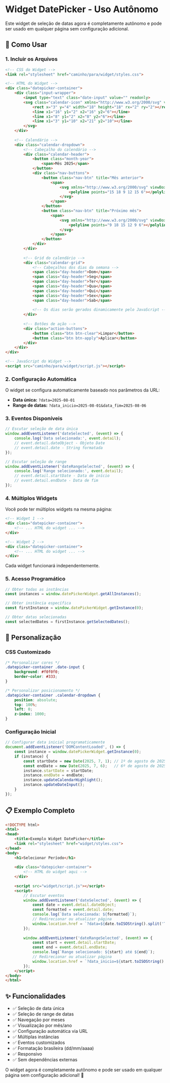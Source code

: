 # Widget DatePicker - Uso Autônomo

Este widget de seleção de datas agora é completamente autônomo e pode ser usado em qualquer página sem configuração adicional.

## 🚀 Como Usar

### 1. Incluir os Arquivos

```html
<!-- CSS do Widget -->
<link rel="stylesheet" href="caminho/para/widget/styles.css">

<!-- HTML do Widget -->
<div class="datepicker-container">
    <div class="input-wrapper">
        <input type="text" class="date-input" value="" readonly>
        <svg class="calendar-icon" xmlns="http://www.w3.org/2000/svg" viewBox="0 0 24 24" fill="none" stroke="currentColor" stroke-width="2" stroke-linecap="round" stroke-linejoin="round">
            <rect x="3" y="4" width="18" height="18" rx="2" ry="2"></rect>
            <line x1="16" y1="2" x2="16" y2="6"></line>
            <line x1="8" y1="2" x2="8" y2="6"></line>
            <line x1="3" y1="10" x2="21" y2="10"></line>
        </svg>
    </div>
    
    <!-- Calendário -->
    <div class="calendar-dropdown">
        <!-- Cabeçalho do calendário -->
        <div class="calendar-header">
            <button class="month-year">
                <span>Mês 2025</span>
            </button>
            <div class="nav-buttons">
                <button class="nav-btn" title="Mês anterior">
                    <span>
                        <svg xmlns="http://www.w3.org/2000/svg" viewBox="0 0 24 24">
                            <polyline points="15 18 9 12 15 6"></polyline>
                        </svg>
                    </span>
                </button>
                <button class="nav-btn" title="Próximo mês">
                    <span>
                        <svg xmlns="http://www.w3.org/2000/svg" viewBox="0 0 24 24">
                            <polyline points="9 18 15 12 9 6"></polyline>
                        </svg>
                    </span>
                </button>
            </div>
        </div>
        
        <!-- Grid do calendário -->
        <div class="calendar-grid">
            <!-- Cabeçalhos dos dias da semana -->
            <span class="day-header">Dom</span>
            <span class="day-header">Seg</span>
            <span class="day-header">Ter</span>
            <span class="day-header">Qua</span>
            <span class="day-header">Qui</span>
            <span class="day-header">Sex</span>
            <span class="day-header">Sab</span>
            
            <!-- Os dias serão gerados dinamicamente pelo JavaScript -->
        </div>
        
        <!-- Botões de ação -->
        <div class="action-buttons">
            <button class="btn btn-clear">Limpar</button>
            <button class="btn btn-apply">Aplicar</button>
        </div>
    </div>
</div>

<!-- JavaScript do Widget -->
<script src="caminho/para/widget/script.js"></script>
```

### 2. Configuração Automática

O widget se configura automaticamente baseado nos parâmetros da URL:

- **Data única:** `?data=2025-08-01`
- **Range de datas:** `?data_inicio=2025-08-01&data_fim=2025-08-06`

### 3. Eventos Disponíveis

```javascript
// Escutar seleção de data única
window.addEventListener('dateSelected', (event) => {
    console.log('Data selecionada:', event.detail);
    // event.detail.dateObject - Objeto Date
    // event.detail.date - String formatada
});

// Escutar seleção de range
window.addEventListener('dateRangeSelected', (event) => {
    console.log('Range selecionado:', event.detail);
    // event.detail.startDate - Data de início
    // event.detail.endDate - Data de fim
});
```

### 4. Múltiplos Widgets

Você pode ter múltiplos widgets na mesma página:

```html
<!-- Widget 1 -->
<div class="datepicker-container">
    <!-- ... HTML do widget ... -->
</div>

<!-- Widget 2 -->
<div class="datepicker-container">
    <!-- ... HTML do widget ... -->
</div>
```

Cada widget funcionará independentemente.

### 5. Acesso Programático

```javascript
// Obter todas as instâncias
const instances = window.datePickerWidget.getAllInstances();

// Obter instância específica
const firstInstance = window.datePickerWidget.getInstance(0);

// Obter datas selecionadas
const selectedDates = firstInstance.getSelectedDates();
```

## 🎨 Personalização

### CSS Customizado

```css
/* Personalizar cores */
.datepicker-container .date-input {
    background: #f0f0f0;
    border-color: #333;
}

/* Personalizar posicionamento */
.datepicker-container .calendar-dropdown {
    position: absolute;
    top: 100%;
    left: 0;
    z-index: 1000;
}
```

### Configuração Inicial

```javascript
// Configurar data inicial programaticamente
document.addEventListener('DOMContentLoaded', () => {
    const instance = window.datePickerWidget.getInstance(0);
    if (instance) {
        const startDate = new Date(2025, 7, 1); // 1º de agosto de 2025
        const endDate = new Date(2025, 7, 6);   // 6º de agosto de 2025
        instance.startDate = startDate;
        instance.endDate = endDate;
        instance.updateCalendarHighlight();
        instance.updateDateInput();
    }
});
```

## 📋 Exemplo Completo

```html
<!DOCTYPE html>
<html>
<head>
    <title>Exemplo Widget DatePicker</title>
    <link rel="stylesheet" href="widget/styles.css">
</head>
<body>
    <h1>Selecionar Período</h1>
    
    <div class="datepicker-container">
        <!-- HTML do widget aqui -->
    </div>
    
    <script src="widget/script.js"></script>
    <script>
        // Escutar eventos
        window.addEventListener('dateSelected', (event) => {
            const date = event.detail.dateObject;
            const formatted = event.detail.date;
            console.log(`Data selecionada: ${formatted}`);
            // Redirecionar ou atualizar página
            window.location.href = `?data=${date.toISOString().split('T')[0]}`;
        });
        
        window.addEventListener('dateRangeSelected', (event) => {
            const start = event.detail.startDate;
            const end = event.detail.endDate;
            console.log(`Range selecionado: ${start} até ${end}`);
            // Redirecionar ou atualizar página
            window.location.href = `?data_inicio=${start.toISOString().split('T')[0]}&data_fim=${end.toISOString().split('T')[0]}`;
        });
    </script>
</body>
</html>
```

## ✨ Funcionalidades

- ✅ Seleção de data única
- ✅ Seleção de range de datas
- ✅ Navegação por meses
- ✅ Visualização por mês/ano
- ✅ Configuração automática via URL
- ✅ Múltiplas instâncias
- ✅ Eventos customizados
- ✅ Formatação brasileira (dd/mm/aaaa)
- ✅ Responsivo
- ✅ Sem dependências externas

O widget agora é completamente autônomo e pode ser usado em qualquer página sem configuração adicional! 🎉